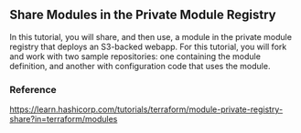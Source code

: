 ## Share Modules in the Private Module Registry
In this tutorial, you will share, and then use, a module in the private module registry that deploys an S3-backed webapp. For this tutorial, you will fork and work with two sample repositories: one containing the module definition, and another with configuration code that uses the module.

### Reference
https://learn.hashicorp.com/tutorials/terraform/module-private-registry-share?in=terraform/modules


